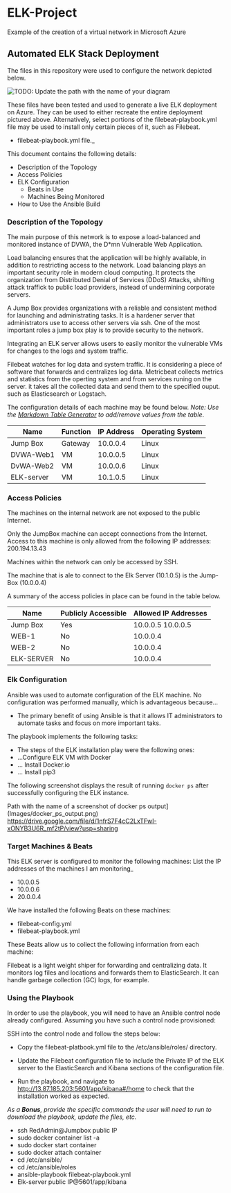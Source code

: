 # ELK-Project
Example of the creation of a virtual network in Microsoft Azure
## Automated ELK Stack Deployment

The files in this repository were used to configure the network depicted below.

![TODO: Update the path with the name of your diagram](Images/diagram_filename.png)

These files have been tested and used to generate a live ELK deployment on Azure. They can be used to either recreate the entire deployment pictured above. Alternatively, select portions of the filebeat-playbook.yml file may be used to install only certain pieces of it, such as Filebeat.

  - filebeat-playbook.yml file._

This document contains the following details:
- Description of the Topology
- Access Policies
- ELK Configuration
  - Beats in Use
  - Machines Being Monitored
- How to Use the Ansible Build


### Description of the Topology

The main purpose of this network is to expose a load-balanced and monitored instance of DVWA, the D*mn Vulnerable Web Application.

Load balancing ensures that the application will be highly available, in addition to restricting access to the network. Load balancing plays an important security role in modern cloud computing. It protects the organization from Distributed Denial of Services (DDoS) Attacks, shifting attack traffick to public load providers, instead of undermining corporate servers.

A Jump Box provides organizations with a reliable and consistent method for launching and administrating tasks. It is a hardener server that administrators use to access other servers via ssh. One of the most important roles a jump box play is to provide security to the network.


Integrating an ELK server allows users to easily monitor the vulnerable VMs for changes to the logs and system traffic.

Filebeat watches for log data and system traffic. It is considering a piece of software that forwards and centralizes log data. Metricbeat collects metrics and statistics from the operting system and from services runing on the server. it takes all the collected data and send them to the specified ouput. such as Elasticsearch or Logstach.

The configuration details of each machine may be found below.
_Note: Use the [Markdown Table Generator](http://www.tablesgenerator.com/markdown_tables) to add/remove values from the table_.

| Name      | Function | IP Address    | Operating System |
|-----------|----------|---------------|------------------|
| Jump Box  | Gateway  | 10.0.0.4      | Linux            |
| DVWA-Web1 | VM       | 10.0.0.5      | Linux            |
| DvWA-Web2 | VM       | 10.0.0.6      | Linux            |
| ELK-server| VM       | 10.1.0.5      | Linux            | 

### Access Policies

The machines on the internal network are not exposed to the public Internet. 

Only the JumpBox machine can accept connections from the Internet. Access to this machine is only allowed from the following IP addresses:
200.194.13.43

Machines within the network can only be accessed by SSH.

The machine that is ale to connect to the Elk Server (10.1.0.5) is the Jump-Box (10.0.0.4)


A summary of the access policies in place can be found in the table below.

| Name       | Publicly Accessible | Allowed IP Addresses |
|------------|---------------------|----------------------|
| Jump Box   | Yes                 | 10.0.0.5 10.0.0.5    |
| WEB-1      | No                  | 10.0.0.4             |
| WEB-2      | No                  | 10.0.0.4             |
| ELK-SERVER | No                  | 10.0.0.4             |

### Elk Configuration

Ansible was used to automate configuration of the ELK machine. No configuration was performed manually, which is advantageous because...
- The primary benefit of using Ansible is that it allows IT administrators to automate tasks and focus on more important taks.

The playbook implements the following tasks:
- The steps of the ELK installation play were the following ones:
- ...Configure ELK VM with Docker
- ... Install Docker.io
- ... Install pip3


The following screenshot displays the result of running `docker ps` after successfully configuring the ELK instance.



Path with the name of a screenshot of docker ps output](Images/docker_ps_output.png)
https://drive.google.com/file/d/1nfrS7F4cC2LxTFwI-xONYB3U6R_mf2tP/view?usp=sharing

### Target Machines & Beats
This ELK server is configured to monitor the following machines:
List the IP addresses of the machines I am monitoring_
- 10.0.0.5
- 10.0.0.6
- 20.0.0.4


We have installed the following Beats on these machines:

- filebeat-config.yml
- filebeat-playbook.yml

These Beats allow us to collect the following information from each machine:

Filebeat is a light weight shiper for forwarding and centralizing data. It monitors log files and locations and forwards them to ElasticSearch. It can handle garbage collection (GC) logs, for example.

### Using the Playbook
In order to use the playbook, you will need to have an Ansible control node already configured. Assuming you have such a control node provisioned: 

SSH into the control node and follow the steps below:
- Copy the filebeat-platbook.yml file to the /etc/ansible/roles/ directory.
- Update the Filebeat configuration file to include the Private IP of the ELK server to the ElasticSearch and Kibana sections of the configuration file.

- Run the playbook, and navigate to http://13.87.185.203:5601/app/kibana#/home to check that the installation worked as expected.


_As a **Bonus**, provide the specific commands the user will need to run to download the playbook, update the files, etc._

- ssh RedAdmin@Jumpbox public IP
- sudo docker container list -a
- sudo docker start container
- sudo docker attach container
- cd /etc/ansible/
- cd /etc/ansible/roles
- ansible-playbook filebeat-playbook.yml
- Elk-server public IP@5601/app/kibana

